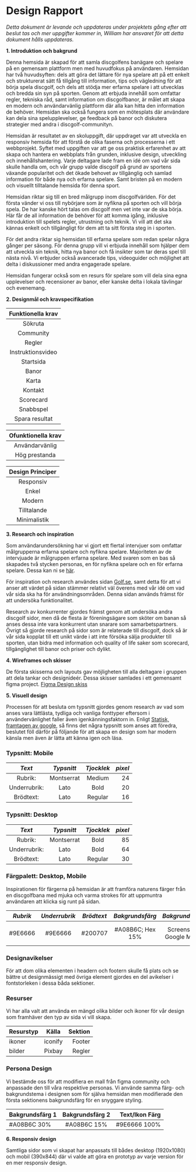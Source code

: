 # Design Rapport

_Detta dokument är levande och uppdateras under projektets gång efter att beslut tas och mer uppgifter kommer in, William har ansvaret för att detta dokument hålls uppdateras._

**1\. Introduktion och bakgrund**

Denna hemsida är skapad för att samla discgolfens banägare och spelare på en gemensam plattform men med huvudfokus på användaren. Hemsidan har två huvudsyften: dels att göra det lättare för nya spelare att på ett enkelt och strukturerat sätt få tillgång till information, tips och vägledning för att börja spela discgolf, och dels att stödja mer erfarna spelare i att utvecklas och bredda sin syn på sporten. Genom att erbjuda innehåll som omfattar regler, tekniska råd, samt information om discgolfbanor, är målet att skapa en modern och användarvänlig plattform där alla kan hitta den information de behöver. Hemsidan ska också fungera som en mötesplats där användare kan dela sina spelupplevelser, ge feedback på banor och diskutera strategier med andra i discgolf-communityn.

Hemsidan är resultatet av en skoluppgift, där uppdraget var att utveckla en responsiv hemsida för att förstå de olika faserna och processerna i ett webbprojekt. Syftet med uppgiften var att ge oss praktisk erfarenhet av att skapa och hantera en webbplats från grunden, inklusive design, utveckling och innehållshantering. Varje deltagare lade fram en idé om vad vår sida skulle handla om, och vår grupp valde discgolf på grund av sportens växande popularitet och det ökade behovet av tillgänglig och samlad information för både nya och erfarna spelare. Samt bristen på en modern och visuellt tilltalande hemsida för denna sport.

Hemsidan riktar sig till en bred målgrupp inom discgolfvärlden. För det första vänder vi oss till nybörjare som är nyfikna på sporten och vill börja spela. De har kanske hört talas om discgolf men vet inte var de ska börja. Här får de all information de behöver för att komma igång, inklusive introduktion till spelets regler, utrustning och teknik. Vi vill att det ska kännas enkelt och tillgängligt för dem att ta sitt första steg in i sporten.

För det andra riktar sig hemsidan till erfarna spelare som redan spelar några gånger per säsong. För denna grupp vill vi erbjuda innehåll som hjälper dem att utveckla sin teknik, hitta nya banor och få insikter som tar deras spel till nästa nivå. Vi erbjuder också avancerade tips, videoguider och möjlighet att delta i diskussioner med andra engagerade spelare.

Hemsidan fungerar också som en resurs för spelare som vill dela sina egna upplevelser och recensioner av banor, eller kanske delta i lokala tävlingar och evenemang.

**2\. Designmål och kravspecifikation**

| Funktionella krav |
| :--------: |
| Sökruta  |
| Community |
| Regler    |
| Instruktionsvideo |
| Startsida |
| Banor   |
| Karta   |
| Kontakt |
| Scorecard |
| Snabbspel |
| Spara resultat |

| Ofunktionella krav |
| :---: |
| Användarvänlig |
| Hög prestanda |

| Design Principer |
| :---: |
| Responsiv |
| Enkel |
| Modern |
| Tilltalande |
| Minimalistik |

**3\. Research och inspiration**

Som användarundersökning har vi gjort ett flertal intervjuer som omfattar målgrupperna erfarna spelare och nyfikna spelare. Majoriteten av de intervjuade är målgruppen erfarna spelare. Med svaren som en bas så skapades två stycken personas, en för nyfikna spelare och en för erfarna spelare. Dessa kan ni se
[här](https://github.com/chas-academy/u01-designstudie-mario-kart-project-pioneers/tree/main/intervjuer/personas).

För inspiration och research användes sidan
[Golf.se](https://golf.se/), samt detta för att vi anser att värdet på sidan stämmer relativt väl överens med vår idé om vad vår sida ska ha för användningsområden. Denna sidan används främst för att undersöka funktionalitet.

Research av konkurrenter gjordes främst genom att undersöka andra discgolf sidor, men då de flesta är föreningsägare som sköter om banan så anses dessa inte vara konkurrent utan snarare som samarbetspartners. Övrigt så gjorde research på sidor som är relaterade till discgolf, dock så är vår sida kopplat till ett unikt värde i att inte försöka sälja produkter till sporten, utan bidra med information och quality of life saker som scorecard, tillgänglighet till banor och priser och dylikt.

**4\. Wireframes och skisser**

De första skisserna och layouts gav möjligheten till alla deltagare i gruppen att dela tankar och designideér. Dessa skisser samlades i ett gemensamt figma project.
[Figma Design skiss](https://www.figma.com/design/3ln7XZkD6Rl0oKcEPrIQeF/Design-skisser?node-id=71-840&t=uIMYq3WZNQdtTHlY-1)

**5\. Visuell design**

Processen för att besluta om typsnitt gjordes genom research av vad som anses vara lättlästa, tydliga och vanliga fonttyper eftersom i användervänlighet faller även igenkänningsfaktorn in. Enligt [Statisk, framtagen av google,](https://kinsta.com/se/blog/basta-google-fonts/) så finns det några typsnitt som anses att föredra, beslutet föll därför på följande för att skapa en design som har modern känsla men även är lätta att känna igen och läsa.
### Typsnitt: Mobile

| _Text_ | _Typsnitt_ | _Tjocklek_ | _pixel_ |
| :---: | :---: | :---: | ---: |
| Rubrik: | Montserrat | Medium | 24 |
| Underrubrik: | Lato | Bold | 20 |
| Brödtext: | Lato | Regular | 16 |

### Typsnitt: Desktop

| _Text_ | _Typsnitt_ | _Tjocklek_ | _pixel_ |
| :---: | :---: | :---: | ---: |
| Rubrik: | Montserrat | Bold | 85 |
| Underrubrik: | Lato | Bold | 64 |
| Brödtext: | Lato | Regular | 30 |

### Färgpalett: Desktop, Mobile
Inspirationen för färgerna på hemsidan är att framföra naturens färger från en discgolfbana med mjuka och varma strokes för att uppmuntra användaren att klicka sig runt på sidan.

| _Rubrik_ | _Underrubrik_ | _Brödtext_ | _Bakgrundsfärg_ | _Bakgrundsbild_ | _Stroke_ |
| :---: | :---:| :---: |:---: |:---: |:---: |
| #9E6666 | #9E6666 | #200707 | #A08B6C; Hex 15% | Screenshot Google Maps | #D8B0B0; Hex 100%

### Designavikelser

För att dom olika elementen i headern och footern skulle få plats och se bättre ut designmässigt med övriga element gjordes en del avikelser i fontstorleken i dessa båda sektioner.

### Resurser

Vi har alla valt att använda en mängd olika bilder och ikoner för vår design som framhäver den typ av sida vi vill skapa.

| Resurstyp | Källa | Sektion |
|:---|:---:|---:|
| ikoner | iconify | Footer |
| bilder | Pixbay | Regler |
### Persona Design

Vi bestämde oss för att modifiera en mall från figma community och anpassade den till våra respektive personas. Vi använde
samma färg- och bakgrundstema i designen som för själva hemsidan men modifierade den första sektionens bakgrundsfärg för en snyggare styling.

| Bakgrundsfärg 1 | Bakgrundsfärg 2 | Text/Ikon Färg |
|:---|:---:|---:|
| #A08B6C 30% | #A08B6C 15% | #9E6666 100% |

**6\. Responsiv design**

Samtliga sidor som vi skapat har anpassats till bådes desktop (1920x1080) och mobil (390x844) där vi valde att göra 
en prototyp av varje version för en mer responsiv design.
